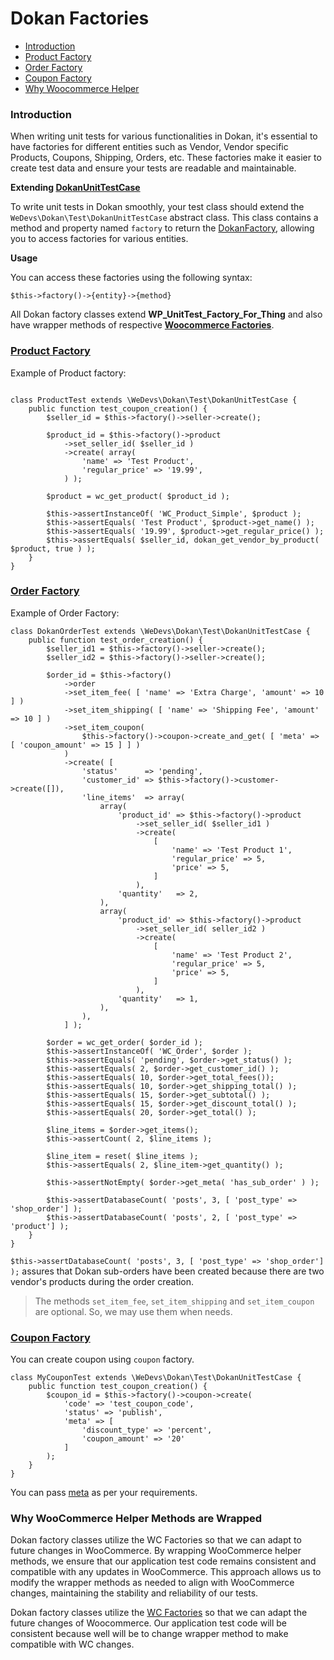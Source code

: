 # Dokan Factories
- [Introduction](#introduction)
- [Product Factory](#product-factory)
- [Order Factory](#order-factory)
- [Coupon Factory](#coupon-factory)
- [Why Woocommerce Helper](#why-woocommerce-helper-methods-are-wrapped)

### Introduction

When writing unit tests for various functionalities in Dokan, it's essential to have factories for different entities such as Vendor, Vendor specific Products, Coupons, Shipping, Orders, etc. These factories make it easier to create test data and ensure your tests are readable and maintainable.

**Extending [DokanUnitTestCase](./../../tests/php/src/DokanUnitTestCase.php#L14)**

To write unit tests in Dokan smoothly, your test class should extend the `WeDevs\Dokan\Test\DokanUnitTestCase` abstract class. This class contains a method and property named `factory` to return the [DokanFactory](./../../tests/php/src/Factories/DokanFactory.php), allowing you to access factories for various entities.

**Usage**  

You can access these factories using the following syntax:
```
$this->factory()->{entity}->{method}
```

All Dokan factory classes extend **WP_UnitTest_Factory_For_Thing** and also have wrapper methods of respective [**Woocommerce Factories**](https://github.com/woocommerce/woocommerce/tree/trunk/plugins/woocommerce/tests/legacy/framework/helpers).

### [Product Factory](./../../tests/php/src/Factories/ProductFactory.php)
Example of Product factory:

```

class ProductTest extends \WeDevs\Dokan\Test\DokanUnitTestCase {
    public function test_coupon_creation() {
        $seller_id = $this->factory()->seller->create();

        $product_id = $this->factory()->product
            ->set_seller_id( $seller_id )
            ->create( array(
                'name' => 'Test Product',
                'regular_price' => '19.99',
            ) );

        $product = wc_get_product( $product_id );

        $this->assertInstanceOf( 'WC_Product_Simple', $product );
        $this->assertEquals( 'Test Product', $product->get_name() );
        $this->assertEquals( '19.99', $product->get_regular_price() );
        $this->assertEquals( $seller_id, dokan_get_vendor_by_product( $product, true ) );
    }
}
```

### [Order Factory](./../../tests/php/src/Factories/OrderFactory.php) 

Example of Order Factory:

```
class DokanOrderTest extends \WeDevs\Dokan\Test\DokanUnitTestCase {
    public function test_order_creation() {
        $seller_id1 = $this->factory()->seller->create();
        $seller_id2 = $this->factory()->seller->create();

        $order_id = $this->factory()
            ->order
            ->set_item_fee( [ 'name' => 'Extra Charge', 'amount' => 10 ] )
            ->set_item_shipping( [ 'name' => 'Shipping Fee', 'amount' => 10 ] )
            ->set_item_coupon( 
                $this->factory()->coupon->create_and_get( [ 'meta' => [ 'coupon_amount' => 15 ] ] ) 
            )
            ->create( [
                'status'      => 'pending',
                'customer_id' => $this->factory()->customer->create([]),
                'line_items'  => array(
                    array(
                        'product_id' => $this->factory()->product
                            ->set_seller_id( $seller_id1 )
                            ->create( 
                                [
                                    'name' => 'Test Product 1',
                                    'regular_price' => 5,
                                    'price' => 5,
                                ]
                            ),
                        'quantity'   => 2,
                    ),
                    array(
                        'product_id' => $this->factory()->product
                            ->set_seller_id( seller_id2 )
                            ->create( 
                                [ 
                                    'name' => 'Test Product 2',
                                    'regular_price' => 5,
                                    'price' => 5,
                                ]
                            ),
                        'quantity'   => 1,
                    ),
                ),
            ] );

        $order = wc_get_order( $order_id );
        $this->assertInstanceOf( 'WC_Order', $order );
        $this->assertEquals( 'pending', $order->get_status() );
        $this->assertEquals( 2, $order->get_customer_id() );
        $this->assertEquals( 10, $order->get_total_fees());
        $this->assertEquals( 10, $order->get_shipping_total() );
        $this->assertEquals( 15, $order->get_subtotal() );
        $this->assertEquals( 15, $order->get_discount_total() );
        $this->assertEquals( 20, $order->get_total() );

        $line_items = $order->get_items();
        $this->assertCount( 2, $line_items );

        $line_item = reset( $line_items );
        $this->assertEquals( 2, $line_item->get_quantity() );

        $this->assertNotEmpty( $order->get_meta( 'has_sub_order' ) );

        $this->assertDatabaseCount( 'posts', 3, [ 'post_type' => 'shop_order'] );
        $this->assertDatabaseCount( 'posts', 2, [ 'post_type' => 'product'] );
    }
}
```

`$this->assertDatabaseCount( 'posts', 3, [ 'post_type' => 'shop_order'] );` assures that Dokan sub-orders have been created because there are two vendor's products during the order creation.

> The methods `set_item_fee`, `set_item_shipping` and `set_item_coupon` are optional. So, we may use them when needs.

### [Coupon Factory](./../../tests/php/src/Factories/CouponFactory.php)

You can create coupon using `coupon` factory.
```
class MyCouponTest extends \WeDevs\Dokan\Test\DokanUnitTestCase {
    public function test_coupon_creation() {
        $coupon_id = $this->factory()->coupon->create(
            'code' => 'test_coupon_code',
            'status' => 'publish',
            'meta' => [
                'discount_type' => 'percent',
                'coupon_amount' => '20'
            ]
        );
    }
}
```

You can pass [meta](./../../tests/php/src/Helpers/WC_Helper_Coupon.php#L33) as per your requirements.

### Why WooCommerce Helper Methods are Wrapped

Dokan factory classes utilize the WC Factories so that we can adapt to future changes in WooCommerce. By wrapping WooCommerce helper methods, we ensure that our application test code remains consistent and compatible with any updates in WooCommerce. This approach allows us to modify the wrapper methods as needed to align with WooCommerce changes, maintaining the stability and reliability of our tests.

Dokan factory classes utilize the [WC Factories](https://github.com/woocommerce/woocommerce/tree/trunk/plugins/woocommerce/tests/legacy/framework/helpers) so that we can adapt the future changes of Woocommerce. Our application test code will be consistent because well will be to change wrapper method to make compatible with WC changes.